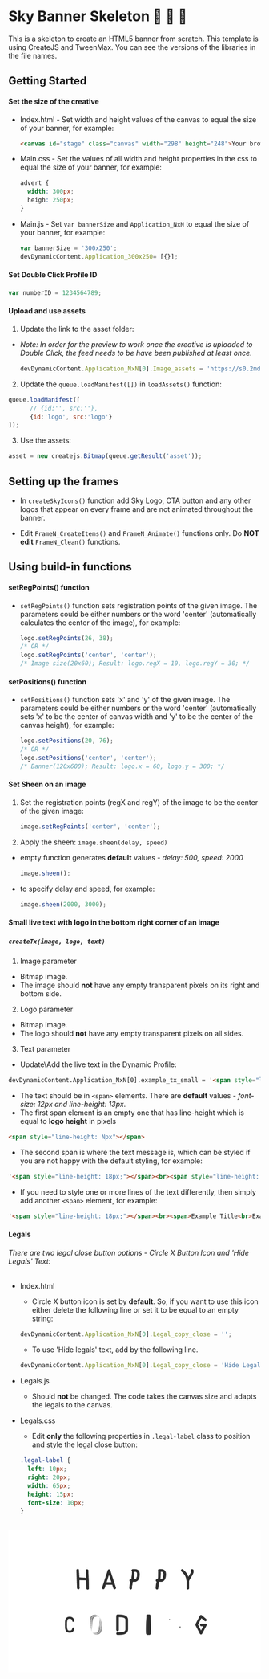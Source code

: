 # Sky Banner Skeleton :palm_tree: :monkey: :lollipop: 

This is a skeleton to create an HTML5 banner from scratch. This template is using CreateJS and TweenMax. You can see the versions of the libraries in the file names.   

## Getting Started


#### Set the size of the creative

* Index.html - Set width and height values of the canvas to equal the size of your banner, for example:

    ```html
    <canvas id="stage" class="canvas" width="298" height="248">Your browser does not support the HTML canvas element</canvas>
    ```

* Main.css - Set the values of all width and height properties in the css to equal the size of your banner, for example:

    ```css
    advert {
      width: 300px;
      heigh: 250px;
    }
    ```

* Main.js - Set `var bannerSize` and `Application_NxN` to equal the size of your banner, for example:
   
    ```javascript
    var bannerSize = '300x250';
    devDynamicContent.Application_300x250= [{}];
    ```

#### Set Double Click Profile ID
```javascript     
var numberID = 1234564789;
```    

#### Upload and use assets
1. Update the link to the asset folder:

* _Note: In order for the preview to work once the creative is uploaded to Double Click, the feed needs to be have been published at least once._

  ```javascript
  devDynamicContent.Application_NxN[0].Image_assets = 'https://s0.2mdn.net/ads/richmedia/studio/NumberForlder/';
  ```

2. Update the `queue.loadManifest([])` in `loadAssets()` function:

  ```javascript
  queue.loadManifest([
        // {id:'', src:''},
        {id:'logo', src:'logo'}
  ]);
  ```

3. Use the assets:

  ```javascript
  asset = new createjs.Bitmap(queue.getResult('asset'));
  ```

## Setting up the frames

* In `createSkyIcons()` function add Sky Logo, CTA button and any other logos that appear on every frame and are not animated throughout the banner.

* Edit `FrameN_CreateItems()` and `FrameN_Animate()` functions only. Do **NOT edit** `FrameN_Clean()` functions.


## Using build-in functions 
#### setRegPoints() function
* ``setRegPoints()`` function sets registration points of the given image. The parameters could be either numbers or the word 'center' (automatically calculates the center of the image), for example:

    ```javascript
    logo.setRegPoints(26, 38);
    /* OR */
    logo.setRegPoints('center', 'center');
    /* Image size(20x60); Result: logo.regX = 10, logo.regY = 30; */
    ```

####  setPositions() function
* ``setPositions()`` function sets 'x' and 'y' of the given image. The parameters could be either numbers or the word 'center' (automatically sets 'x' to be the center of canvas width and 'y' to be the center of the canvas height), for example:

    ```javascript
    logo.setPositions(20, 76); 
    /* OR */
    logo.setPositions('center', 'center'); 
    /* Banner(120x600); Result: logo.x = 60, logo.y = 300; */
    ```

####  Set Sheen on an image       
1. Set the registration points (regX and regY) of the image to be the center of the given image:

    ```javascript
    image.setRegPoints('center', 'center');
    ```

2. Apply the sheen: `image.sheen(delay, speed)`
  * empty function generates __default__ values - _delay: 500, speed: 2000_
    
    ```javascript
    image.sheen();
    ```

  * to specify delay and speed, for example:
    
    ```javascript
    image.sheen(2000, 3000);
    ```

<!-- Add extra value for position to the left with arguments -->
#### Small live text with logo in the bottom right corner of an image
##### `createTx(image, logo, text)`
1. Image parameter
  * Bitmap image.
  * The image should __not__ have any empty transparent pixels on its right and bottom side.
2. Logo parameter
  * Bitmap image.
  * The logo should __not__ have any empty transparent pixels on all sides.
3. Text parameter

  * Update\Add the live text in the Dynamic Profile:

  ```html
  devDynamicContent.Application_NxN[0].example_tx_small = '<span style="line-height: 18px;"></span><br><span>Example Title<br>Example Season<br>Example Availability</span>';
  ```

  * The text should be in `<span>` elements. There are __default__ values - _font-size: 12px and line-height: 13px_.
  * The first span element is an empty one that has line-height which is equal to __logo height__ in pixels
  
  ```html
  <span style="line-height: Npx"></span>
  ```

  * The second span is where the text message is, which can be styled if you are not happy with the default styling, for example:
  
  ```html
  '<span style="line-height: 18px;"></span><br><span style="line-height: 22px; font-size: 20px;">Example Title<br>Example Season<br>Example Availability</span>'
  ```

  * If you need to style one or more lines of the text differently, then simply add another `<span>` element, for example:
  
  ```html
  '<span style="line-height: 18px;"></span><br><span>Example Title<br>Example Season<br></span><span style="line-height: 22px; font-size: 20px;">Example Availability</span>'
  ```

#### Legals
###### There are _two_ legal close button options - Circle X Button Icon and 'Hide Legals' Text:
* Index.html 
    * Circle X button icon is set by __default__. So, if you want to use this icon either delete the following line or set it to be equal to an empty string:

    ```javascript
    devDynamicContent.Application_NxN[0].Legal_copy_close = '';
    ```

    * To use 'Hide legals' text, add by the following line.
    
    ```javascript
    devDynamicContent.Application_NxN[0].Legal_copy_close = 'Hide Legals';
    ```

* Legals.js 
    * Should __not__ be changed. The code takes the canvas size and adapts the legals to the canvas.

* Legals.css

    * Edit __only__ the following properties in `.legal-label` class to position and style the legal close button:
    ```css
    .legal-label {
      left: 10px;
      right: 20px;
      width: 65px;
      height: 15px;
      font-size: 10px;
    }
    ```

## 
![myimage-alt-tag](bottom.gif)
